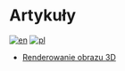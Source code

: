 # Artykuły
[![en](https://img.shields.io/badge/lang-en-blue.svg)](https://github.com/pawel-stepnowski/articles/tree/main)
[![pl](https://img.shields.io/badge/lang-pl-red.svg)](https://github.com/pawel-stepnowski/articles-pl/tree/main)

- [Renderowanie obrazu 3D](http://localhost/articles/rendering)
